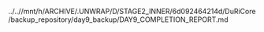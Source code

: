 ../..//mnt/h/ARCHIVE/.UNWRAP/D/STAGE2_INNER/6d092464214d/DuRiCore/backup_repository/day9_backup/DAY9_COMPLETION_REPORT.md